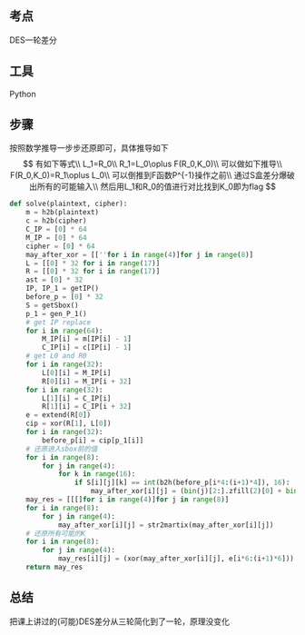 ## 考点

DES一轮差分

## 工具

Python

## 步骤

按照数学推导一步步还原即可，具体推导如下
$$
有如下等式\\
L_1=R_0\\
R_1=L_0\oplus F(R_0,K_0)\\
可以做如下推导\\
F(R_0,K_0)=R_1\oplus L_0\\
可以倒推到F函数P^{-1}操作之前\\
通过S盒差分爆破出所有的可能输入\\
然后用L_1和R_0的值进行对比找到K_0即为flag
$$


```python
def solve(plaintext, cipher):
    m = h2b(plaintext)
    c = h2b(cipher)
    C_IP = [0] * 64
    M_IP = [0] * 64
    cipher = [0] * 64
    may_after_xor = [[''for i in range(4)]for j in range(8)]
    L = [[0] * 32 for i in range(17)]
    R = [[0] * 32 for i in range(17)]
    ast = [0] * 32
    IP, IP_1 = getIP()
    before_p = [0] * 32
    S = getSbox()
    p_1 = gen_P_1()
    # get IP replace
    for i in range(64):
        M_IP[i] = m[IP[i] - 1]
        C_IP[i] = c[IP[i] - 1]
    # get L0 and R0
    for i in range(32):
        L[0][i] = M_IP[i]
        R[0][i] = M_IP[i + 32]
    for i in range(32):
    	L[1][i] = C_IP[i]
    	R[1][i] = C_IP[i + 32]
    e = extend(R[0])
    cip = xor(R[1], L[0])
    for i in range(32):
    	before_p[i] = cip[p_1[i]]
    # 还原进入sbox前的值
    for i in range(8):
    	for j in range(4):
    		for k in range(16):
    			if S[i][j][k] == int(b2h(before_p[i*4:(i+1)*4]), 16):
    				may_after_xor[i][j] = (bin(j)[2:].zfill(2)[0] + bin(k)[2:].zfill(4) + bin(j)[2:].zfill(2)[1])
    may_res = [[[]for i in range(4)]for j in range(8)]
    for i in range(8):
    	for j in range(4):
    		may_after_xor[i][j] = str2martix(may_after_xor[i][j])
    # 还原所有可能的K
    for i in range(8):
    	for j in range(4):
    		may_res[i][j] = (xor(may_after_xor[i][j], e[i*6:(i+1)*6]))
    return may_res

```



## 总结

把课上讲过的(可能)DES差分从三轮简化到了一轮，原理没变化
